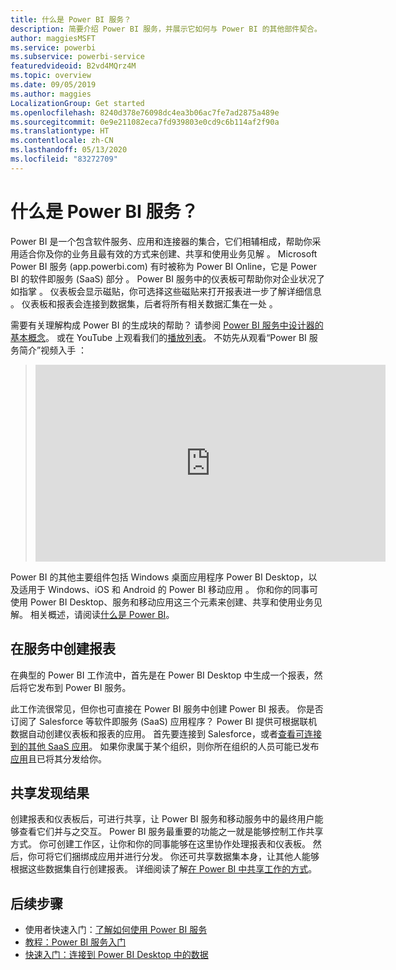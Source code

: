 ```yaml
---
title: 什么是 Power BI 服务？
description: 简要介绍 Power BI 服务，并展示它如何与 Power BI 的其他部件契合。
author: maggiesMSFT
ms.service: powerbi
ms.subservice: powerbi-service
featuredvideoid: B2vd4MQrz4M
ms.topic: overview
ms.date: 09/05/2019
ms.author: maggies
LocalizationGroup: Get started
ms.openlocfilehash: 8240d378e76098dc4ea3b06ac7fe7ad2875a489e
ms.sourcegitcommit: 0e9e211082eca7fd939803e0cd9c6b114af2f90a
ms.translationtype: HT
ms.contentlocale: zh-CN
ms.lasthandoff: 05/13/2020
ms.locfileid: "83272709"
---
```

# <a name="what-is-the-power-bi-service"></a>什么是 Power BI 服务？
Power BI 是一个包含软件服务、应用和连接器的集合，它们相辅相成，帮助你采用适合你及你的业务且最有效的方式来创建、共享和使用业务见解  。 Microsoft Power BI 服务 (app.powerbi.com) 有时被称为 Power BI Online，它是 Power BI 的软件即服务 (SaaS) 部分   。 Power BI 服务中的仪表板可帮助你对企业状况了如指掌  。 仪表板会显示磁贴，你可选择这些磁贴来打开报表进一步了解详细信息   。 仪表板和报表会连接到数据集，后者将所有相关数据汇集在一处  。 

需要有关理解构成 Power BI 的生成块的帮助？ 请参阅 [Power BI 服务中设计器的基本概念](service-basic-concepts.md)。 或在 YouTube 上观看我们的[播放列表](https://www.youtube.com/playlist?list=PL1N57mwBHtN0JFoKSR0n-tBkUJHeMP2cP)。 不妨先从观看“Power BI 服务简介”视频入手  ：

> 
> <iframe width="560" height="315" src="https://www.youtube.com/embed/B2vd4MQrz4M" frameborder="0" allowfullscreen></iframe>
> 

Power BI 的其他主要组件包括 Windows 桌面应用程序 Power BI Desktop，以及适用于 Windows、iOS 和 Android 的 Power BI 移动应用   。 你和你的同事可使用 Power BI Desktop、服务和移动应用这三个元素来创建、共享和使用业务见解。 相关概述，请阅读[什么是 Power BI](fundamentals/power-bi-overview.md)。

## <a name="creating-reports-in-the-service"></a>在服务中创建报表
在典型的 Power BI 工作流中，首先是在 Power BI Desktop 中生成一个报表，然后将它发布到 Power BI 服务。  

此工作流很常见，但你也可直接在 Power BI 服务中创建 Power BI 报表。 你是否订阅了 Salesforce 等软件即服务 (SaaS) 应用程序？ Power BI 提供可根据联机数据自动创建仪表板和报表的应用。 首先要连接到 Salesforce，或者[查看可连接到的其他 SaaS 应用](connect-data/service-get-data.md)。 如果你隶属于某个组织，则你所在组织的人员可能已发布[应用](collaborate-share/service-create-distribute-apps.md)且已将其分发给你。

## <a name="sharing-your-findings"></a>共享发现结果 

创建报表和仪表板后，可进行共享，让 Power BI 服务和移动服务中的最终用户能够查看它们并与之交互。 Power BI 服务最重要的功能之一就是能够控制工作共享方式。 你可创建工作区，让你和你的同事能够在这里协作处理报表和仪表板。 然后，你可将它们捆绑成应用并进行分发。 你还可共享数据集本身，让其他人能够根据这些数据集自行创建报表。 详细阅读了解[在 Power BI 中共享工作的方式](collaborate-share/service-how-to-collaborate-distribute-dashboards-reports.md)。

## <a name="next-steps"></a>后续步骤
- 使用者快速入门：[了解如何使用 Power BI 服务](consumer/end-user-experience.md)   
- [教程：Power BI 服务入门](service-get-started.md)
- [快速入门：连接到 Power BI Desktop 中的数据](connect-data/desktop-quickstart-connect-to-data.md)
